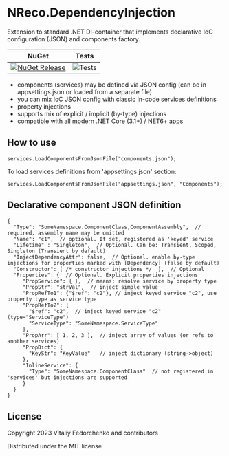 # NReco.DependencyInjection
Extension to standard .NET DI-container that implements declarative IoC configuration (JSON) and components factory.

NuGet | Tests
--- | --- 
[![NuGet Release](https://img.shields.io/nuget/v/NReco.DependencyInjection.svg)](https://www.nuget.org/packages/NReco.DependencyInjection/) | ![Tests](https://github.com/nreco/dependencyinjection/actions/workflows/dotnet-test.yml/badge.svg) 

* components (services) may be defined via JSON config (can be in appsettings.json or loaded from a separate file)
* you can mix IoC JSON config with classic in-code services definitions
* property injections
* supports mix of explicit / implicit (by-type) injections
* compatible with all modern .NET Core (3.1+) / NET6+ apps

## How to use
```
services.LoadComponentsFromJsonFile("components.json");
```
To load services definitions from 'appsettings.json' section:
```
services.LoadComponentsFromJsonFile("appsettings.json", "Components");
```

## Declarative component JSON definition
```
{
  "Type": "SomeNamespace.ComponentClass,ComponentAssembly",  // required. assembly name may be omitted
  "Name": "c1",  // optional. If set, registered as 'keyed' service
  "Lifetime" : "Singleton",  // Optional. Can be: Transient, Scoped, Singleton (Transient by default)
  "InjectDependencyAttr": false,  // Optional. enable by-type injections for properties marked with [Dependency] (false by default)
  "Constructor": [ /* constructor injections */  ],  // Optional 
  "Properties": {  // Optional. Explicit properties injections
     "PropService": { },  // means: resolve service by property type 
	 "PropStr": "strVal",  // inject simple value
	 "PropRefTo1": {"$ref": "c2"}, // inject keyed service "c2", use property type as service type 
	 "PropRefTo2": {
	   "$ref": "c2",  // inject keyed service "c2" (type="ServiceType")
 	   "ServiceType": "SomeNamespace.ServiceType"
	 },
     "PropArr": [ 1, 2, 3 ],  // inject array of values (or refs to another services)
	 "PropDict": {
	   "KeyStr": "KeyValue"   // inject dictionary (string->object)
	 },
	 "InlineService": {
	   "Type": "SomeNamespace.ComponentClass"  // not registered in 'services' but injections are supported
	 }
  }
}
```

## License
Copyright 2023 Vitaliy Fedorchenko and contributors

Distributed under the MIT license